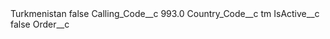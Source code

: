 <?xml version="1.0" encoding="UTF-8"?>
<CustomMetadata xmlns="http://soap.sforce.com/2006/04/metadata" xmlns:xsi="http://www.w3.org/2001/XMLSchema-instance" xmlns:xsd="http://www.w3.org/2001/XMLSchema">
    <label>Turkmenistan</label>
    <protected>false</protected>
    <values>
        <field>Calling_Code__c</field>
        <value xsi:type="xsd:double">993.0</value>
    </values>
    <values>
        <field>Country_Code__c</field>
        <value xsi:type="xsd:string">tm</value>
    </values>
    <values>
        <field>IsActive__c</field>
        <value xsi:type="xsd:boolean">false</value>
    </values>
    <values>
        <field>Order__c</field>
        <value xsi:nil="true"/>
    </values>
</CustomMetadata>
